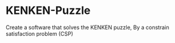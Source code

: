 # KENKEN-Puzzle
Create a software that solves the KENKEN puzzle, By a constrain satisfaction problem (CSP)
